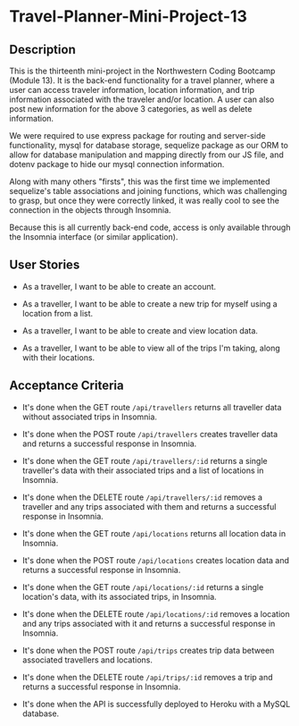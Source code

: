 # Travel-Planner-Mini-Project-13

## Description
This is the thirteenth mini-project in the Northwestern Coding Bootcamp (Module 13). It is the back-end functionality for a travel planner, where a user can access traveler information, location information, and trip information associated with the traveler and/or location. A user can also post new information for the above 3 categories, as well as delete information.

We were required to use express package for routing and server-side functionality, mysql for database storage, sequelize package as our ORM to allow for database manipulation and mapping directly from our JS file, and dotenv package to hide our mysql connection information.

Along with many others "firsts", this was the first time we implemented sequelize's table associations and joining functions, which was challenging to grasp, but once they were correctly linked, it was really cool to see the connection in the objects through Insomnia.

Because this is all currently back-end code, access is only available through the Insomnia interface (or similar application).


## User Stories
* As a traveller, I want to be able to create an account.

* As a traveller, I want to be able to create a new trip for myself using a location from a list.

* As a traveller, I want to be able to create and view location data.

* As a traveller, I want to be able to view all of the trips I'm taking, along with their locations.


## Acceptance Criteria
* It's done when the GET route `/api/travellers` returns all traveller data without associated trips in Insomnia.

* It's done when the POST route `/api/travellers` creates traveller data and returns a successful response in Insomnia.

* It's done when the GET route `/api/travellers/:id` returns a single traveller's data with their associated trips and a list of locations in Insomnia. 

* It's done when the DELETE route `/api/travellers/:id` removes a traveller and any trips associated with them and returns a successful response in Insomnia.

* It's done when the GET route `/api/locations` returns all location data in Insomnia.

* It's done when the POST route `/api/locations` creates location data and returns a successful response in Insomnia.

* It's done when the GET route `/api/locations/:id` returns a single location's data, with its associated trips, in Insomnia. 

* It's done when the DELETE route `/api/locations/:id` removes a location and any trips associated with it and returns a successful response in Insomnia.

* It's done when the POST route `/api/trips` creates trip data between associated travellers and locations.

* It's done when the DELETE route `/api/trips/:id` removes a trip and returns a successful response in Insomnia.

* It's done when the API is successfully deployed to Heroku with a MySQL database.